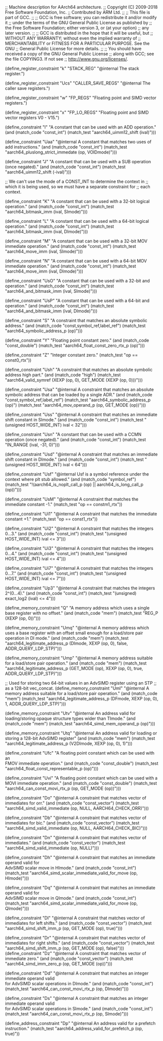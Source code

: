 ;; Machine description for AArch64 architecture.
;; Copyright (C) 2009-2018 Free Software Foundation, Inc.
;; Contributed by ARM Ltd.
;;
;; This file is part of GCC.
;;
;; GCC is free software; you can redistribute it and/or modify it
;; under the terms of the GNU General Public License as published by
;; the Free Software Foundation; either version 3, or (at your option)
;; any later version.
;;
;; GCC is distributed in the hope that it will be useful, but
;; WITHOUT ANY WARRANTY; without even the implied warranty of
;; MERCHANTABILITY or FITNESS FOR A PARTICULAR PURPOSE.  See the GNU
;; General Public License for more details.
;;
;; You should have received a copy of the GNU General Public License
;; along with GCC; see the file COPYING3.  If not see
;; <http://www.gnu.org/licenses/>.

(define_register_constraint "k" "STACK_REG"
  "@internal The stack register.")

(define_register_constraint "Ucs" "CALLER_SAVE_REGS"
  "@internal The caller save registers.")

(define_register_constraint "w" "FP_REGS"
  "Floating point and SIMD vector registers.")

(define_register_constraint "x" "FP_LO_REGS"
  "Floating point and SIMD vector registers V0 - V15.")

(define_constraint "I"
 "A constant that can be used with an ADD operation."
 (and (match_code "const_int")
      (match_test "aarch64_uimm12_shift (ival)")))

(define_constraint "Uaa"
  "@internal A constant that matches two uses of add instructions."
  (and (match_code "const_int")
       (match_test "aarch64_pluslong_strict_immedate (op, VOIDmode)")))

(define_constraint "J"
 "A constant that can be used with a SUB operation (once negated)."
 (and (match_code "const_int")
      (match_test "aarch64_uimm12_shift (-ival)")))

;; We can't use the mode of a CONST_INT to determine the context in
;; which it is being used, so we must have a separate constraint for
;; each context.

(define_constraint "K"
 "A constant that can be used with a 32-bit logical operation."
 (and (match_code "const_int")
      (match_test "aarch64_bitmask_imm (ival, SImode)")))

(define_constraint "L"
 "A constant that can be used with a 64-bit logical operation."
 (and (match_code "const_int")
      (match_test "aarch64_bitmask_imm (ival, DImode)")))

(define_constraint "M"
 "A constant that can be used with a 32-bit MOV immediate operation."
 (and (match_code "const_int")
      (match_test "aarch64_move_imm (ival, SImode)")))

(define_constraint "N"
 "A constant that can be used with a 64-bit MOV immediate operation."
 (and (match_code "const_int")
      (match_test "aarch64_move_imm (ival, DImode)")))

(define_constraint "UsO"
 "A constant that can be used with a 32-bit and operation."
 (and (match_code "const_int")
      (match_test "aarch64_and_bitmask_imm (ival, SImode)")))

(define_constraint "UsP"
 "A constant that can be used with a 64-bit and operation."
 (and (match_code "const_int")
      (match_test "aarch64_and_bitmask_imm (ival, DImode)")))

(define_constraint "S"
  "A constraint that matches an absolute symbolic address."
  (and (match_code "const,symbol_ref,label_ref")
       (match_test "aarch64_symbolic_address_p (op)")))

(define_constraint "Y"
  "Floating point constant zero."
  (and (match_code "const_double")
       (match_test "aarch64_float_const_zero_rtx_p (op)")))

(define_constraint "Z"
  "Integer constant zero."
  (match_test "op == const0_rtx"))

(define_constraint "Ush"
  "A constraint that matches an absolute symbolic address high part."
  (and (match_code "high")
       (match_test "aarch64_valid_symref (XEXP (op, 0), GET_MODE (XEXP (op, 0)))")))

(define_constraint "Usa"
  "@internal
   A constraint that matches an absolute symbolic address that can be
   loaded by a single ADR."
  (and (match_code "const,symbol_ref,label_ref")
       (match_test "aarch64_symbolic_address_p (op)")
       (match_test "aarch64_mov_operand_p (op, GET_MODE (op))")))

(define_constraint "Uss"
  "@internal
  A constraint that matches an immediate shift constant in SImode."
  (and (match_code "const_int")
       (match_test "(unsigned HOST_WIDE_INT) ival < 32")))

(define_constraint "Usn"
 "A constant that can be used with a CCMN operation (once negated)."
 (and (match_code "const_int")
      (match_test "IN_RANGE (ival, -31, 0)")))

(define_constraint "Usd"
  "@internal
  A constraint that matches an immediate shift constant in DImode."
  (and (match_code "const_int")
       (match_test "(unsigned HOST_WIDE_INT) ival < 64")))

(define_constraint "Usf"
  "@internal Usf is a symbol reference under the context where plt stub allowed."
  (and (match_code "symbol_ref")
       (match_test "!(aarch64_is_noplt_call_p (op)
		      || aarch64_is_long_call_p (op))")))

(define_constraint "UsM"
  "@internal
  A constraint that matches the immediate constant -1."
  (match_test "op == constm1_rtx"))

(define_constraint "Ui1"
  "@internal
  A constraint that matches the immediate constant +1."
  (match_test "op == const1_rtx"))

(define_constraint "Ui2"
  "@internal
  A constraint that matches the integers 0...3."
  (and (match_code "const_int")
       (match_test "(unsigned HOST_WIDE_INT) ival <= 3")))

(define_constraint "Ui3"
  "@internal
  A constraint that matches the integers 0...4."
  (and (match_code "const_int")
       (match_test "(unsigned HOST_WIDE_INT) ival <= 4")))

(define_constraint "Ui7"
  "@internal
  A constraint that matches the integers 0...7."
  (and (match_code "const_int")
       (match_test "(unsigned HOST_WIDE_INT) ival <= 7")))

(define_constraint "Up3"
  "@internal
  A constraint that matches the integers 2^(0...4)."
  (and (match_code "const_int")
       (match_test "(unsigned) exact_log2 (ival) <= 4")))

(define_memory_constraint "Q"
 "A memory address which uses a single base register with no offset."
 (and (match_code "mem")
      (match_test "REG_P (XEXP (op, 0))")))

(define_memory_constraint "Umq"
  "@internal
   A memory address which uses a base register with an offset small enough for
   a load/store pair operation in DI mode."
   (and (match_code "mem")
	(match_test "aarch64_legitimate_address_p (DImode, XEXP (op, 0), false,
						   ADDR_QUERY_LDP_STP)")))

(define_memory_constraint "Ump"
  "@internal
  A memory address suitable for a load/store pair operation."
  (and (match_code "mem")
       (match_test "aarch64_legitimate_address_p (GET_MODE (op), XEXP (op, 0),
						  true, ADDR_QUERY_LDP_STP)")))

;; Used for storing two 64-bit values in an AdvSIMD register using an STP
;; as a 128-bit vec_concat.
(define_memory_constraint "Uml"
  "@internal
  A memory address suitable for a load/store pair operation."
  (and (match_code "mem")
       (match_test "aarch64_legitimate_address_p (DFmode, XEXP (op, 0), 1,
						  ADDR_QUERY_LDP_STP)")))

(define_memory_constraint "Utv"
  "@internal
   An address valid for loading/storing opaque structure
   types wider than TImode."
  (and (match_code "mem")
       (match_test "aarch64_simd_mem_operand_p (op)")))

(define_memory_constraint "Utq"
  "@internal
   An address valid for loading or storing a 128-bit AdvSIMD register"
  (and (match_code "mem")
       (match_test "aarch64_legitimate_address_p (V2DImode,
						  XEXP (op, 0), 1)")))

(define_constraint "Ufc"
  "A floating point constant which can be used with an\
   FMOV immediate operation."
  (and (match_code "const_double")
       (match_test "aarch64_float_const_representable_p (op)")))

(define_constraint "Uvi"
  "A floating point constant which can be used with a\
   MOVI immediate operation."
  (and (match_code "const_double")
       (match_test "aarch64_can_const_movi_rtx_p (op, GET_MODE (op))")))

(define_constraint "Do"
  "@internal
   A constraint that matches vector of immediates for orr."
 (and (match_code "const_vector")
      (match_test "aarch64_simd_valid_immediate (op, NULL,
						 AARCH64_CHECK_ORR)")))

(define_constraint "Db"
  "@internal
   A constraint that matches vector of immediates for bic."
 (and (match_code "const_vector")
      (match_test "aarch64_simd_valid_immediate (op, NULL,
						 AARCH64_CHECK_BIC)")))

(define_constraint "Dn"
  "@internal
 A constraint that matches vector of immediates."
 (and (match_code "const_vector")
      (match_test "aarch64_simd_valid_immediate (op, NULL)")))

(define_constraint "Dh"
  "@internal
 A constraint that matches an immediate operand valid for\
 AdvSIMD scalar move in HImode."
 (and (match_code "const_int")
      (match_test "aarch64_simd_scalar_immediate_valid_for_move (op,
						 HImode)")))

(define_constraint "Dq"
  "@internal
 A constraint that matches an immediate operand valid for\
 AdvSIMD scalar move in QImode."
 (and (match_code "const_int")
      (match_test "aarch64_simd_scalar_immediate_valid_for_move (op,
						 QImode)")))

(define_constraint "Dl"
  "@internal
 A constraint that matches vector of immediates for left shifts."
 (and (match_code "const_vector")
      (match_test "aarch64_simd_shift_imm_p (op, GET_MODE (op),
						 true)")))

(define_constraint "Dr"
  "@internal
 A constraint that matches vector of immediates for right shifts."
 (and (match_code "const_vector")
      (match_test "aarch64_simd_shift_imm_p (op, GET_MODE (op),
						 false)")))
(define_constraint "Dz"
  "@internal
 A constraint that matches vector of immediate zero."
 (and (match_code "const_vector")
      (match_test "aarch64_simd_imm_zero_p (op, GET_MODE (op))")))

(define_constraint "Dd"
  "@internal
 A constraint that matches an integer immediate operand valid\
 for AdvSIMD scalar operations in DImode."
 (and (match_code "const_int")
      (match_test "aarch64_can_const_movi_rtx_p (op, DImode)")))

(define_constraint "Ds"
  "@internal
 A constraint that matches an integer immediate operand valid\
 for AdvSIMD scalar operations in SImode."
 (and (match_code "const_int")
      (match_test "aarch64_can_const_movi_rtx_p (op, SImode)")))

(define_address_constraint "Dp"
  "@internal
 An address valid for a prefetch instruction."
 (match_test "aarch64_address_valid_for_prefetch_p (op, true)"))

